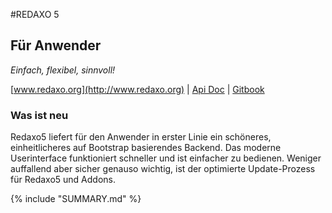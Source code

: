 #REDAXO 5

## Für Anwender

*Einfach, flexibel, sinnvoll!*

[www.redaxo.org](http://www.redaxo.org) | [Api Doc](http://www.redaxo.org/docs/) | [Gitbook](http://book.redaxo.org/5.0/manual/)

### Was ist neu

Redaxo5 liefert für den Anwender in erster Linie ein schöneres, einheitlicheres auf Bootstrap basierendes Backend. Das moderne Userinterface funktioniert schneller und ist einfacher zu bedienen. Weniger auffallend aber sicher genauso wichtig, ist der optimierte Update-Prozess für Redaxo5 und Addons.

{% include "SUMMARY.md" %}
